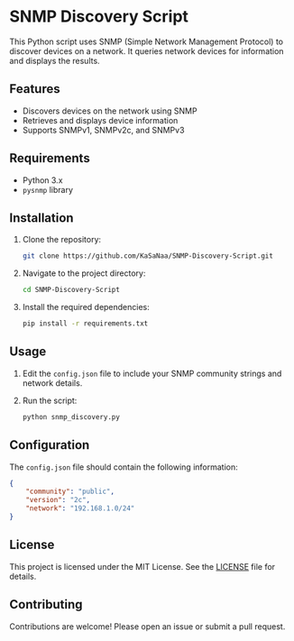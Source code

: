 # SNMP Discovery Script

This Python script uses SNMP (Simple Network Management Protocol) to discover devices on a network. It queries network devices for information and displays the results.

## Features

- Discovers devices on the network using SNMP
- Retrieves and displays device information
- Supports SNMPv1, SNMPv2c, and SNMPv3

## Requirements

- Python 3.x
- `pysnmp` library

## Installation

1. Clone the repository:

    ```sh
    git clone https://github.com/KaSaNaa/SNMP-Discovery-Script.git
    ```

2. Navigate to the project directory:

    ```sh
    cd SNMP-Discovery-Script
    ```

3. Install the required dependencies:

    ```sh
    pip install -r requirements.txt
    ```

## Usage

1. Edit the `config.json` file to include your SNMP community strings and network details.
2. Run the script:

    ```sh
    python snmp_discovery.py
    ```

## Configuration

The `config.json` file should contain the following information:

```json
{
    "community": "public",
    "version": "2c",
    "network": "192.168.1.0/24"
}
```

## License

This project is licensed under the MIT License. See the [LICENSE](LICENSE) file for details.

## Contributing

Contributions are welcome! Please open an issue or submit a pull request.
